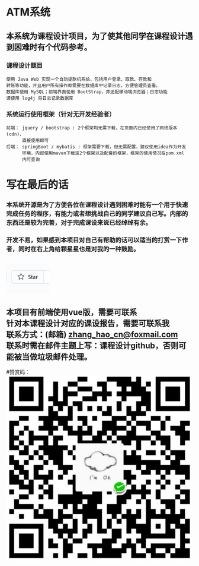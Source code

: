 # ATM系统
本系统为课程设计项目，为了使其他同学在课程设计遇到困难时有个代码参考。
---
### 课程设计题目
    使用 Java Web 实现一个自动提款机系统，包括用户登录、取款、存款和
    转账等功能，并且用户所有操作都需要在数据库中记录日志，方便管理员查看。
    数据库使用 MySQL；前端界面使用 BootStrap，并适配移动端浏览器；日志功能
    请使用 log4j 将日志记录数据库
### 系统运行使用框架（针对无开发经验者）
    前端： jquery / bootstrap : 2个框架均无需下载，在页面内已经使用了网络版本(cdn)，
          直接使用即可
    后端： springBoot / mybatis : 框架需要下载，但无需配置，建议使用idea作为开发
          环境，内部使用maven下载这2个框架以及配套的框架，框架的使用情况在pom.xml
          内可查询
# 写在最后的话
### 本系统开源是为了方便各位在课程设计遇到困难时能有一个用于快速完成任务的程序，有能力或者想挑战自己的同学建议自己写。内部的东西还是较为完善，对于完成课设来说已经绰绰有余。
### 开发不易，如果感到本项目对自己有帮助的话可以适当的打赏一下作者，同时在右上角给颗星星也是对我的一种鼓励。
![avatar](./star.PNG)
---
本项目有前端使用vue版，需要可联系<br>
针对本课程设计对应的课设报告，需要可联系我<br>
联系方式：(邮箱) zhang_hao_cn@foxmail.com<br>
联系时需在邮件主题上写：课程设计github，否则可能被当做垃圾邮件处理。
---
#赞赏码：
![avatar](./pays.PNG)